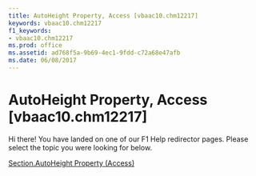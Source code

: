 ```yaml
---
title: AutoHeight Property, Access [vbaac10.chm12217]
keywords: vbaac10.chm12217
f1_keywords:
- vbaac10.chm12217
ms.prod: office
ms.assetid: ad768f5a-9b69-4ec1-9fdd-c72a68e47afb
ms.date: 06/08/2017
---
```



# AutoHeight Property, Access [vbaac10.chm12217]

Hi there! You have landed on one of our F1 Help redirector pages. Please select the topic you were looking for below.

[Section.AutoHeight Property (Access)](http://msdn.microsoft.com/library/e3398f5c-cf1c-1d3e-1a70-8233adbb0c85%28Office.15%29.aspx)

